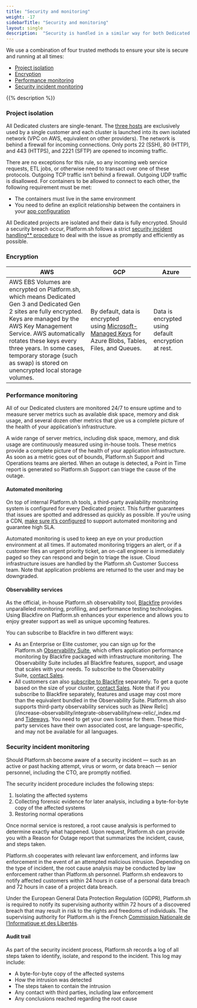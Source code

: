```yaml
---
title: "Security and monitoring"
weight: -17
sidebarTitle: "Security and monitoring"
layout: single
description:  "Security is handled in a similar way for both Dedicated Gen 2 and Dedicated Gen 3 projects, with strict procedures that are followed to handle incidents."
---
```


We use a combination of four trusted methods to ensure your site is secure and running at all times: 

- [Project isolation](#project-isolation)
- [Encryption](#encryption)
- [Performance monitoring](#performance-monitoring)
- [Security incident monitoring](#security-incident-monitoring)

{{% description %}}

### Project isolation 

All Dedicated clusters are single-tenant. The [three hosts](/dedicated-environments/dedicated-gen-2/overview.md) are exclusively used by a single customer and each cluster is launched into its own isolated network (VPC on AWS, equivalent on other providers). The network is behind a firewall for incoming connections. Only ports 22 (SSH), 80 (HTTP), and 443 (HTTPS), and 2221 (SFTP) are opened to incoming traffic.

There are no exceptions for this rule, so any incoming web service requests, ETL jobs, or otherwise need to transact over one of these protocols. Outgoing TCP traffic isn’t behind a firewall. Outgoing UDP traffic is disallowed. For containers to be allowed to connect to each other, the following requirement must be met:

-   The containers must live in the same environment
-   You need to define an explicit relationship between the containers in your [app configuration](/create-apps/app-reference/single-runtime-image.md#relationships)

All Dedicated projects are isolated and their data is fully encrypted. Should a security breach occur, Platform.sh follows a strict [security incident handling** procedure](https://docs.platform.sh/dedicated-gen-3/security.html#security-incident-handling-procedure) to deal with the issue as promptly and efficiently as possible.

### Encryption 

| AWS | GCP | Azure |
|--------|--------------------------|--------------------------------|
| AWS EBS Volumes are encrypted on Platform.sh, which means Dedicated Gen 3 and Dedicated Gen 2 sites are fully encrypted. Keys are managed by the AWS Key Management Service. AWS automatically rotates these keys every three years. In some cases, temporary storage (such as swap) is stored on unencrypted local storage volumes.| By default, data is encrypted using [Microsoft-Managed Keys](https://learn.microsoft.com/en-us/compliance/assurance/assurance-encryption) for Azure Blobs, Tables, Files, and Queues. | Data is encrypted using default encryption at rest. |


### Performance monitoring

All of our Dedicated clusters are monitored 24/7 to ensure uptime and to measure server metrics such as available disk space, memory and disk usage, and several dozen other metrics that give us a complete picture of the health of your application’s infrastructure.

A wide range of server metrics, including disk space, memory, and disk usage are continuously measured using in-house tools. These metrics provide a complete picture of the health of your application infrastructure. As soon as a metric goes out of bounds, Platform.sh Support and Operations teams are alerted. When an outage is detected, a Point in Time report is generated so Platform.sh Support can triage the cause of the outage.

#### Automated monitoring

On top of internal Platform.sh tools, a third-party availability monitoring system is configured for every Dedicated project. This further guarantees that issues are spotted and addressed as quickly as possible. If you’re using a CDN, [make sure it’s configured](/domains/cdn/_index.md#configure-your-cdn-to-support-high-sla) to support automated monitoring and guarantee high SLA.

Automated monitoring is used to keep an eye on your production environment at all times. If automated monitoring triggers an alert, or if a customer files an urgent priority ticket, an on-call engineer is immediately paged so they can respond and begin to triage the issue.
Cloud infrastructure issues are handled by the Platform.sh Customer Success team. Note that application problems are returned to the user and may be downgraded.

#### Observability services

As the official, in-house Platform.sh observability tool, [Blackfire](/increase-observability/integrate-observability/blackfire.md) provides unparalleled monitoring, profiling, and performance testing technologies. Using Blackfire on Platform.sh enhances your experience and allows you to enjoy greater support as well as unique upcoming features.

You can subscribe to Blackfire in two different ways:

-   As an Enterprise or Elite customer, you can sign up for the Platform.sh [Observability Suite](https://platform.sh/features/observability-suite/), which offers application performance monitoring by Blackfire packaged with infrastructure monitoring. The Observability Suite includes all Blackfire features, support, and usage that scales with your needs. To subscribe to the Observability Suite, [contact Sales](https://platform.sh/contact/).
-   All customers can also [subscribe to Blackfire](https://www.blackfire.io/pricing) separately. To get a quote based on the size of your cluster, [contact Sales](https://platform.sh/contact/). Note that if you subscribe to Blackfire separately, features and usage may cost more than the equivalent bundled in the Observability Suite.
Platform.sh also supports third-party observability services such as [New Relic](/increase-observability/integrate-observability/new-relic/_index.md and [Tideways](/increase-observability/integrate-observability/tideways.md). You need to get your own license for them. These third-party services have their own associated cost, are language-specific, and may not be available for all languages.

### Security incident monitoring

Should Platform.sh become aware of a security incident — such as an active or past hacking attempt, virus or worm, or data breach — senior personnel, including the CTO, are promptly notified.

The security incident procedure includes the following steps:

1.  Isolating the affected systems
2.  Collecting forensic evidence for later analysis, including a byte-for-byte copy of the affected systems
3.  Restoring normal operations

Once normal service is restored, a root cause analysis is performed to determine exactly what happened. Upon request, Platform.sh can provide you with a Reason for Outage report that summarizes the incident, cause, and steps taken.

Platform.sh cooperates with relevant law enforcement, and informs law enforcement in the event of an attempted malicious intrusion. Depending on the type of incident, the root cause analysis may be conducted by law enforcement rather than Platform.sh personnel.
Platform.sh endeavors to notify affected customers within 24 hours in case of a personal data breach and 72 hours in case of a project data breach.

Under the European General Data Protection Regulation (GDPR), Platform.sh is required to notify its supervising authority within 72 hours of a discovered breach that may result in risk to the rights and freedoms of individuals. The supervising authority for Platform.sh is the French [Commission Nationale de l’Informatique et des Libertés](https://www.cnil.fr/).

#### Audit trail 

As part of the security incident process, Platform.sh records a log of all steps taken to identify, isolate, and respond to the incident. This log may include:

-   A byte-for-byte copy of the affected systems
-   How the intrusion was detected
-   The steps taken to contain the intrusion
-   Any contact with third parties, including law enforcement
-   Any conclusions reached regarding the root cause